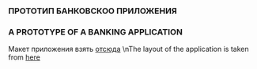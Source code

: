 ### ПРОТОТИП БАНКОВСКОО ПРИЛОЖЕНИЯ ###
### A PROTOTYPE OF A BANKING APPLICATION ###

Макет приложения взять [отсюда](https://www.figma.com/community/file/974284148399607335/bank-app-ios-ui-kit)
\nThe layout of the application is taken from [here](https://www.figma.com/community/file/974284148399607335/bank-app-ios-ui-kit)
